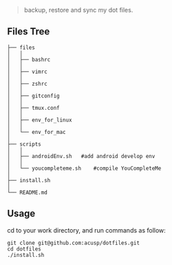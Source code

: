 > backup, restore and sync my dot files.

## Files Tree

```
├── files
│   │
│   ├── bashrc
│   │
│   ├── vimrc
│   │
│   ├── zshrc
│   │
│   ├── gitconfig
│   │
│   ├── tmux.conf
│   │
│   ├── env_for_linux
│   │
│   └── env_for_mac
│
├── scripts
│   │
│   ├── androidEnv.sh   #add android develop env
│   │
│   └── youcompleteme.sh    #compile YouCompleteMe
│
├── install.sh
│
└── README.md
```


## Usage

cd to your work directory, and run commands as follow:

```
git clone git@github.com:acusp/dotfiles.git
cd dotfiles
./install.sh
```
